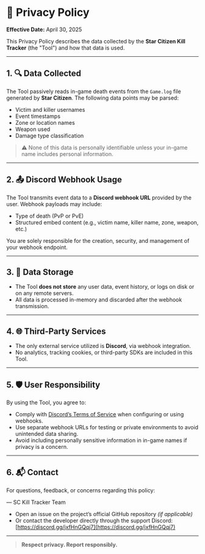 # 📄 Privacy Policy  
**Effective Date:** April 30, 2025

This Privacy Policy describes the data collected by the **Star Citizen Kill Tracker** (the "Tool") and how that data is used.

---

## 1. 🔍 Data Collected

The Tool passively reads in-game death events from the `Game.log` file generated by **Star Citizen**. The following data points may be parsed:

- Victim and killer usernames
- Event timestamps
- Zone or location names
- Weapon used
- Damage type classification

> ⚠️ None of this data is personally identifiable unless your in-game name includes personal information.

---

## 2. 📤 Discord Webhook Usage

The Tool transmits event data to a **Discord webhook URL** provided by the user. Webhook payloads may include:

- Type of death (PvP or PvE)
- Structured embed content (e.g., victim name, killer name, zone, weapon, etc.)

You are solely responsible for the creation, security, and management of your webhook endpoint.

---

## 3. 💾 Data Storage

- The Tool **does not store** any user data, event history, or logs on disk or on any remote servers.
- All data is processed in-memory and discarded after the webhook transmission.

---

## 4. 🌐 Third-Party Services

- The only external service utilized is **Discord**, via webhook integration.
- No analytics, tracking cookies, or third-party SDKs are included in this Tool.

---

## 5. 🛡️ User Responsibility

By using the Tool, you agree to:

- Comply with [Discord’s Terms of Service](https://discord.com/terms) when configuring or using webhooks.
- Use separate webhook URLs for testing or private environments to avoid unintended data sharing.
- Avoid including personally sensitive information in in-game names if privacy is a concern.

---

## 6. 📬 Contact

For questions, feedback, or concerns regarding this policy:


— SC Kill Tracker Team

- Open an issue on the project’s official GitHub repository *(if applicable)*  
- Or contact the developer directly through the support Discord: [https://discord.gg/jxfHnGQqj7](https://discord.gg/jxfHnGQqj7)

---

> **Respect privacy. Report responsibly.**
